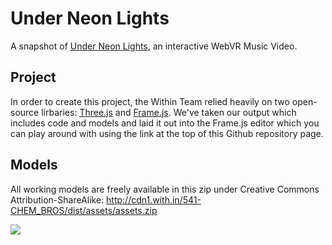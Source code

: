 # Under Neon Lights
A snapshot of [Under Neon Lights](https://with.in/watch/under-neon-lights/), an interactive WebVR Music Video.

## Project
In order to create this project, the Within Team relied heavily on two open-source lirbaries: [Three.js](http://threejs.org) and [Frame.js](https://github.com/mrdoob/frame.js). We've taken our output which includes code and models and laid it out into the Frame.js editor which you can play around with using the link at the top of this Github repository page.

## Models
All working models are freely available in this zip under Creative Commons Attribution-ShareAlike: http://cdn1.with.in/541-CHEM_BROS/dist/assets/assets.zip

![](https://licensebuttons.net/l/by-sa/3.0/88x31.png)
